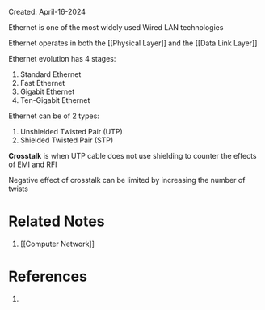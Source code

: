 Created: April-16-2024

Ethernet is one of the most widely used Wired LAN technologies

Ethernet operates in both the [[Physical Layer]] and the [[Data Link Layer]]

Ethernet evolution has 4 stages:

1. Standard Ethernet
2. Fast Ethernet
3. Gigabit Ethernet
4. Ten-Gigabit Ethernet

Ethernet can be of 2 types:

1. Unshielded Twisted Pair (UTP)
2. Shielded Twisted Pair (STP)

**Crosstalk** is when UTP cable does not use shielding to counter the effects of EMI and RFI

Negative effect of crosstalk can be limited by increasing the number of twists

# Related Notes

1. [[Computer Network]]
# References

1. 